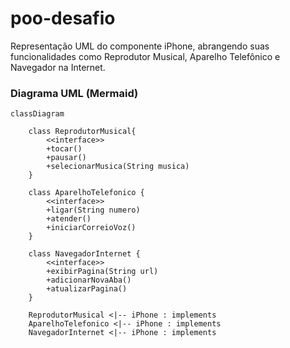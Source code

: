 # poo-desafio

Representação UML do componente iPhone, abrangendo suas funcionalidades como Reprodutor Musical, Aparelho Telefônico e Navegador na Internet.

### Diagrama UML (Mermaid)
```mermaid
classDiagram

    class ReprodutorMusical{
        <<interface>>
        +tocar()
        +pausar()
        +selecionarMusica(String musica)
    }

    class AparelhoTelefonico {
        <<interface>>
        +ligar(String numero)
        +atender()
        +iniciarCorreioVoz()
    }

    class NavegadorInternet {
        <<interface>>
        +exibirPagina(String url)
        +adicionarNovaAba()
        +atualizarPagina()
    }

    ReprodutorMusical <|-- iPhone : implements 
    AparelhoTelefonico <|-- iPhone : implements 
    NavegadorInternet <|-- iPhone : implements 

```

